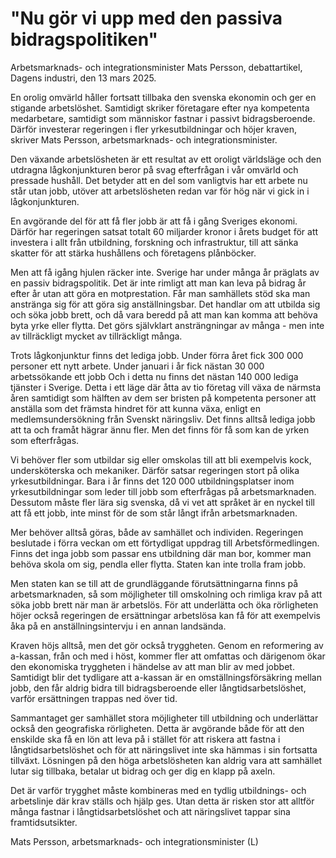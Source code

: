 # "Nu gör vi upp med den passiva bidragspolitiken"

Arbetsmarknads- och integrations­minister Mats Persson, debattartikel, Dagens industri, den 13 mars 2025.

En orolig omvärld håller fortsatt tillbaka den svenska ekonomin och ger en stigande arbetslöshet. Samtidigt skriker företagare efter nya kompetenta medarbetare, samtidigt som människor fastnar i passivt bidragsberoende. Därför investerar regeringen i fler yrkesutbildningar och höjer kraven, skriver Mats Persson, arbetsmarknads- och integrationsminister.

Den växande arbetslösheten är ett resultat av ett oroligt världsläge och den utdragna lågkonjunkturen beror på svag efterfrågan i vår omvärld och pressade hushåll. Det betyder att en del som vanligtvis har ett arbete nu står utan jobb, utöver att arbetslösheten redan var för hög när vi gick in i lågkonjunkturen.

En avgörande del för att få fler jobb är att få i gång Sveriges ekonomi. Därför har regeringen satsat totalt 60 miljarder kronor i årets budget för att investera i allt från utbildning, forskning och infrastruktur, till att sänka skatter för att stärka hushållens och företagens plånböcker.

Men att få igång hjulen räcker inte. Sverige har under många år präglats av en passiv bidragspolitik. Det är inte rimligt att man kan leva på bidrag år efter år utan att göra en motprestation. Får man samhällets stöd ska man anstränga sig för att göra sig anställningsbar. Det handlar om att utbilda sig och söka jobb brett, och då vara beredd på att man kan komma att behöva byta yrke eller flytta. Det görs självklart ansträngningar av många - men inte av tillräckligt mycket av tillräckligt många.

Trots lågkonjunktur finns det lediga jobb. Under förra året fick 300 000 personer ett nytt arbete. Under januari i år fick nästan 30 000 arbetssökande ett jobb Och i detta nu finns det nästan 140 000 lediga tjänster i Sverige. Detta i ett läge där åtta av tio företag vill växa de närmsta åren samtidigt som hälften av dem ser bristen på kompetenta personer att anställa som det främsta hindret för att kunna växa, enligt en medlemsundersökning från Svenskt näringsliv. Det finns alltså lediga jobb att ta och framåt hägrar ännu fler. Men det finns för få som kan de yrken som efterfrågas.

Vi behöver fler som utbildar sig eller omskolas till att bli exempelvis kock, undersköterska och mekaniker. Därför satsar regeringen stort på olika yrkesutbildningar. Bara i år finns det 120 000 utbildningsplatser inom yrkesutbildningar som leder till jobb som efterfrågas på arbetsmarknaden. Dessutom måste fler lära sig svenska, då vi vet att språket är en nyckel till att få ett jobb, inte minst för de som står långt ifrån arbetsmarknaden.

Mer behöver alltså göras, både av samhället och individen. Regeringen beslutade i förra veckan om ett förtydligat uppdrag till Arbetsförmedlingen. Finns det inga jobb som passar ens utbildning där man bor, kommer man behöva skola om sig, pendla eller flytta. Staten kan inte trolla fram jobb.

Men staten kan se till att de grundläggande förutsättningarna finns på arbetsmarknaden, så som möjligheter till omskolning och rimliga krav på att söka jobb brett när man är arbetslös. För att underlätta och öka rörligheten höjer också regeringen de ersättningar arbetslösa kan få för att exempelvis åka på en anställningsintervju i en annan landsända.

Kraven höjs alltså, men det gör också tryggheten. Genom en reformering av a-kassan, från och med i höst, kommer fler att omfattas och därigenom ökar den ekonomiska tryggheten i händelse av att man blir av med jobbet. Samtidigt blir det tydligare att a-kassan är en omställningsförsäkring mellan jobb, den får aldrig bidra till bidragsberoende eller långtidsarbetslöshet, varför ersättningen trappas ned över tid.

Sammantaget ger samhället stora möjligheter till utbildning och underlättar också den geografiska rörligheten. Detta är avgörande både för att den enskilde ska få en lön att leva på i stället för att riskera att fastna i långtidsarbetslöshet och för att näringslivet inte ska hämmas i sin fortsatta tillväxt. Lösningen på den höga arbetslösheten kan aldrig vara att samhället lutar sig tillbaka, betalar ut bidrag och ger dig en klapp på axeln.

Det är varför trygghet måste kombineras med en tydlig utbildnings- och arbetslinje där krav ställs och hjälp ges. Utan detta är risken stor att alltför många fastnar i långtidsarbetslöshet och att näringslivet tappar sina framtidsutsikter.

Mats Persson, arbetsmarknads- och integrationsminister (L)
